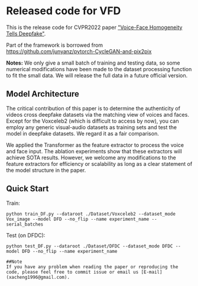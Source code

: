 # Released code for VFD
This is the release code for CVPR2022 paper ["Voice-Face Homogeneity Tells Deepfake"](https://arxiv.org/abs/2203.02195).

Part of the framework is borrowed from
https://github.com/junyanz/pytorch-CycleGAN-and-pix2pix

**Notes:** We only give a small batch of training and testing data, so some numerical modifications have been made to the dataset processing function to fit the small data. We will release the full data in a future official version.

## Model Architecture
The critical contribution of this paper is to determine the authenticity of videos cross deepfake datasets via the matching view of voices and faces. Except for the Voxceleb2 (which is difficult to access by now), you can employ any generic visual-audio datasets as training sets and test the model in deepfake datasets. We regard it as a fair comparison.

We applied the Transformer as the feature extractor to process the voice and face input. The ablation experiments show that these extractors will achieve SOTA results. However, we welcome any modifications to the feature extractors for efficiency or scalability as long as a clear statement of the model structure in the paper.

## Quick Start
Train:

```
python train_DF.py --dataroot ./Dataset/Voxceleb2 --dataset_mode Vox_image --model DFD --no_flip --name experiment_name --serial_batches
```

Test (on DFDC):

```
python test_DF.py --dataroot ./Dataset/DFDC --dataset_mode DFDC --model DFD --no_flip --name experiment_name

##Note
If you have any problem when reading the paper or reproducing the code, please feel free to commit issue or email us [E-mail](xacheng1996@gmail.com).
